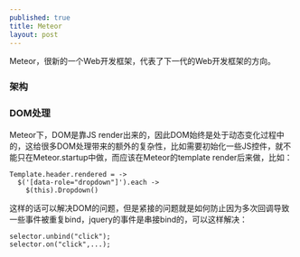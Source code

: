 ```yaml
---
published: true
title: Meteor
layout: post
---
```



Meteor，很新的一个Web开发框架，代表了下一代的Web开发框架的方向。

### 架构

### DOM处理
Meteor下，DOM是靠JS render出来的，因此DOM始终是处于动态变化过程中的，这给很多DOM处理带来的额外的复杂性，比如需要初始化一些JS控件，就不能只在Meteor.startup中做，而应该在Meteor的template render后来做，比如：

```
Template.header.rendered = ->
  $('[data-role="dropdown"]').each ->
    $(this).Dropdown()
```
这样的话可以解决DOM的问题，但是紧接的问题就是如何防止因为多次回调导致一些事件被重复bind，jquery的事件是串接bind的，可以这样解决：
```
selector.unbind("click");
selector.on("click",...);
```

